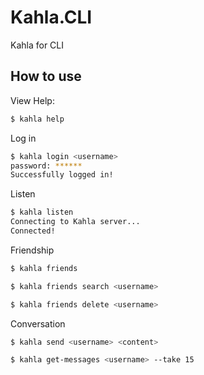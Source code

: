 # Kahla.CLI
Kahla for CLI

## How to use

View Help:

```bash
$ kahla help
```

Log in

```bash
$ kahla login <username>
password: ******
Successfully logged in!
```

Listen

```bash
$ kahla listen
Connecting to Kahla server...
Connected!
```

Friendship

```bash
$ kahla friends
```

```bash
$ kahla friends search <username>
```

```bash
$ kahla friends delete <username>
```

Conversation

```bash
$ kahla send <username> <content>
```

```bash
$ kahla get-messages <username> --take 15
```
